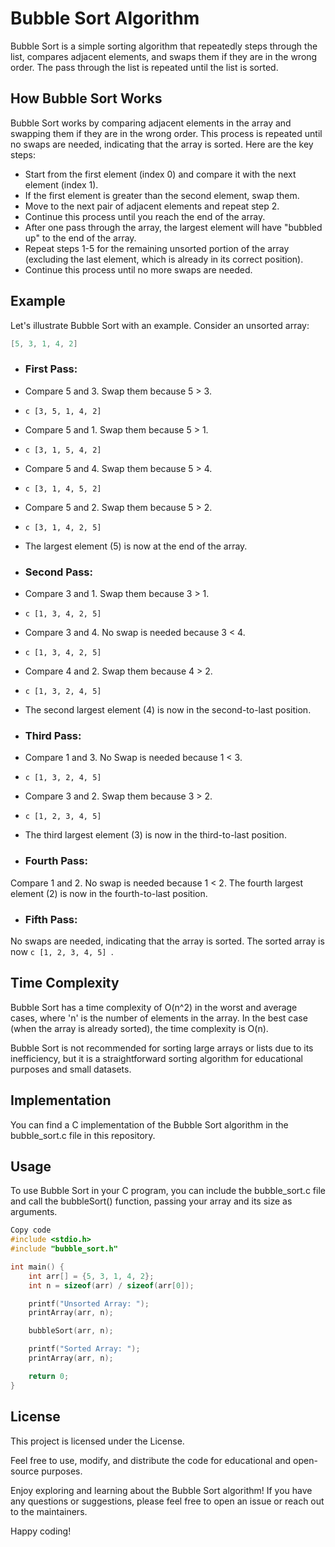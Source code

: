 # Bubble Sort Algorithm

Bubble Sort is a simple sorting algorithm that repeatedly steps through the list, compares adjacent elements, and swaps them if they are in the wrong order. The pass through the list is repeated until the list is sorted.

## How Bubble Sort Works

Bubble Sort works by comparing adjacent elements in the array and swapping them if they are in the wrong order. This process is repeated until no swaps are needed, indicating that the array is sorted. Here are the key steps:

- Start from the first element (index 0) and compare it with the next element (index 1).
- If the first element is greater than the second element, swap them.
- Move to the next pair of adjacent elements and repeat step 2.
- Continue this process until you reach the end of the array.
- After one pass through the array, the largest element will have "bubbled up" to the end of the array.
- Repeat steps 1-5 for the remaining unsorted portion of the array (excluding the last element, which is already in its correct position).
- Continue this process until no more swaps are needed.

## Example

Let's illustrate Bubble Sort with an example. Consider an unsorted array:

```c
[5, 3, 1, 4, 2]
```
- ### First Pass:

- Compare 5 and 3. Swap them because 5 > 3.
- ```c [3, 5, 1, 4, 2] ```
- Compare 5 and 1. Swap them because 5 > 1.
- ```c [3, 1, 5, 4, 2] ```
- Compare 5 and 4. Swap them because 5 > 4.
- ```c [3, 1, 4, 5, 2] ```
- Compare 5 and 2. Swap them because 5 > 2.
- ```c [3, 1, 4, 2, 5] ```
- The largest element (5) is now at the end of the array.

- ### Second Pass:

- Compare 3 and 1. Swap them because 3 > 1.
- ```c [1, 3, 4, 2, 5] ```
- Compare 3 and 4. No swap is needed because 3 < 4.
- ```c [1, 3, 4, 2, 5] ```
- Compare 4 and 2. Swap them because 4 > 2.
- ```c [1, 3, 2, 4, 5] ```
- The second largest element (4) is now in the second-to-last position.

- ### Third Pass:

- Compare 1 and 3. No Swap is needed because 1 < 3.
- ```c [1, 3, 2, 4, 5] ```
- Compare 3 and 2. Swap them because 3 > 2.
- ```c [1, 2, 3, 4, 5] ```
- The third largest element (3) is now in the third-to-last position.

- ### Fourth Pass:

Compare 1 and 2. No swap is needed because 1 < 2.
The fourth largest element (2) is now in the fourth-to-last position.

- ### Fifth Pass:

No swaps are needed, indicating that the array is sorted.
The sorted array is now ```c [1, 2, 3, 4, 5] ```.

## Time Complexity
Bubble Sort has a time complexity of O(n^2) in the worst and average cases, where 'n' is the number of elements in the array. In the best case (when the array is already sorted), the time complexity is O(n).

Bubble Sort is not recommended for sorting large arrays or lists due to its inefficiency, but it is a straightforward sorting algorithm for educational purposes and small datasets.

## Implementation
You can find a C implementation of the Bubble Sort algorithm in the bubble_sort.c file in this repository.

## Usage
To use Bubble Sort in your C program, you can include the bubble_sort.c file and call the bubbleSort() function, passing your array and its size as arguments.

```c
Copy code
#include <stdio.h>
#include "bubble_sort.h"

int main() {
    int arr[] = {5, 3, 1, 4, 2};
    int n = sizeof(arr) / sizeof(arr[0]);

    printf("Unsorted Array: ");
    printArray(arr, n);

    bubbleSort(arr, n);

    printf("Sorted Array: ");
    printArray(arr, n);

    return 0;
}
```
## License
This project is licensed under the License.

Feel free to use, modify, and distribute the code for educational and open-source purposes.

Enjoy exploring and learning about the Bubble Sort algorithm! If you have any questions or suggestions, please feel free to open an issue or reach out to the maintainers.

Happy coding!






